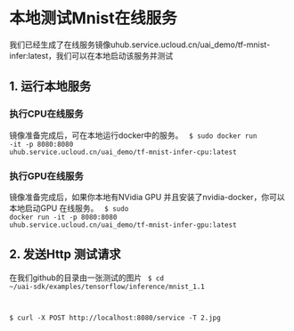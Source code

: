 

# 本地测试Mnist在线服务
我们已经生成了在线服务镜像uhub.service.ucloud.cn/uai_demo/tf-mnist-infer:latest，我们可以在本地启动该服务并测试

## 1. 运行本地服务
### 执行CPU在线服务
镜像准备完成后，可在本地运行docker中的服务。
<code>
$ sudo docker run -it -p 8080:8080 uhub.service.ucloud.cn/uai_demo/tf-mnist-infer-cpu:latest
</code>

### 执行GPU在线服务
镜像准备完成后，如果你本地有NVidia GPU 并且安装了nvidia-docker，你可以本地启动GPU 在线服务。
<code>
$ sudo docker run -it -p 8080:8080 uhub.service.ucloud.cn/uai_demo/tf-mnist-infer-gpu:latest
</code>



## 2. 发送Http 测试请求
在我们github的目录由一张测试的图片
<code>
$ cd ~/uai-sdk/examples/tensorflow/inference/mnist_1.1

$ curl -X POST http://localhost:8080/service -T 2.jpg
</code>

